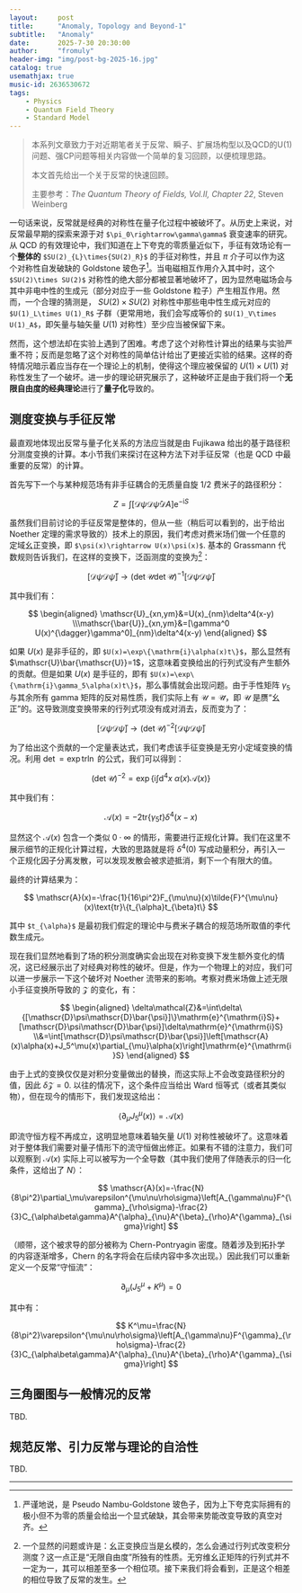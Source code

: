 ```yaml
---
layout:     post
title:      "Anomaly, Topology and Beyond-1"
subtitle:   "Anomaly"
date:       2025-7-30 20:30:00
author:     "fromuly"
header-img: "img/post-bg-2025-16.jpg"
catalog: true
usemathjax: true
music-id: 2636530672
tags:
    - Physics
    - Quantum Field Theory
    - Standard Model
---
```


> 本系列文章致力于对近期笔者关于反常、瞬子、扩展场构型以及QCD的U(1)问题、强CP问题等相关内容做一个简单的复习回顾，以便梳理思路。
>
> 本文首先给出一个关于反常的快速回顾。
>
> 主要参考：*The Quantum Theory of Fields, Vol.II, Chapter 22*, Steven Weinberg

一句话来说，反常就是经典的对称性在量子化过程中被破坏了。从历史上来说，对反常最早期的探索来源于对 `$\pi_0\rightarrow\gamma\gamma$` 衰变速率的研究。从 QCD 的有效理论中，我们知道在上下夸克的零质量近似下，手征有效场论有一个**整体的** `$SU(2)_{L}\times{SU(2)_R}$` 的手征对称性，并且 $\pi$ 介子可以作为这个对称性自发破缺的 Goldstone 玻色子[^1]。当电磁相互作用介入其中时，这个 `$SU(2)\times SU(2)$` 对称性的绝大部分都被显著地破坏了，因为显然电磁场会与其中非电中性的生成元（部分对应于一些 Goldstone 粒子）产生相互作用。然而，一个合理的猜测是， $SU(2)\times SU(2)$ 对称性中那些电中性生成元对应的 `$U(1)_L\times U(1)_R$` 子群（更常用地，我们会写成等价的 `$U(1)_V\times U(1)_A$`，即矢量与轴矢量 $U(1)$ 对称性）至少应当被保留下来。

然而，这个想法却在实验上遇到了困难。考虑了这个对称性计算出的结果与实验严重不符；反而是忽略了这个对称性的简单估计给出了更接近实验的结果。这样的奇特情况暗示着应当存在一个理论上的机制，使得这个理应被保留的 $U(1)\times U(1)$ 对称性发生了一个破坏。进一步的理论研究展示了，这种破坏正是由于我们将一个**无限自由度的经典理论**进行了**量子化**导致的。

## 测度变换与手征反常

最直观地体现出反常与量子化关系的方法应当就是由 Fujikawa 给出的基于路径积分测度变换的计算。本小节我们来探讨在这种方法下对手征反常（也是 QCD 中最重要的反常）的计算。

首先写下一个与某种规范场有非手征耦合的无质量自旋 $1/2$ 费米子的路径积分：

$$
    Z=\int[\mathscr{D}\psi\mathscr{D}\bar{\psi}\mathscr{D}A]\mathrm{e}^{-\mathrm{i}S}
$$

虽然我们目前讨论的手征反常是整体的，但从一些（稍后可以看到的，出于给出 Noether 定理的需求导致的）技术上的原因，我们考虑对费米场们做一个任意的定域幺正变换，即 `$\psi(x)\rightarrow U(x)\psi(x)$`. 基本的 Grassmann 代数规则告诉我们，在这样的变换下，泛函测度的变换为[^2]：

$$
    [\mathscr{D}\psi\mathscr{D}\bar{\psi}]\rightarrow (\det\mathscr{U}\det\mathscr{\bar{U}})^{-1}[\mathscr{D}\psi\mathscr{D}\bar{\psi}]
$$

其中我们有：

$$
\begin{aligned}
    \mathscr{U}_{xn,ym}&=U(x)_{nm}\delta^4(x-y)
    \\\mathscr{\bar{U}}_{xn,ym}&=[\gamma^0 U(x)^{\dagger}\gamma^0]_{nm}\delta^4(x-y)
\end{aligned}
$$

如果 $U(x)$ 是非手征的，即 `$U(x)=\exp\{\mathrm{i}\alpha(x)t\}$`，那么显然有 $\mathscr{U}\bar{\mathscr{U}}=1$，这意味着变换给出的行列式没有产生额外的贡献。但是如果 $U(x)$ 是手征的，即有 `$U(x)=\exp\{\mathrm{i}\gamma_5\alpha(x)t\}$`，那么事情就会出现问题。由于手性矩阵 $\gamma_5$ 与其余所有 gamma 矩阵的反对易性质，我们实际上有 $\mathscr{U}=\mathscr{\bar{U}}$，即 $\mathscr{U}$ 是赝“幺正”的。这导致测度变换带来的行列式项没有成对消去，反而变为了：

$$
    [\mathscr{D}\psi\mathscr{D}\bar{\psi}]\rightarrow (\det\mathscr{U})^{-2}[\mathscr{D}\psi\mathscr{D}\bar{\psi}]
$$

为了给出这个贡献的一个定量表达式，我们考虑该手征变换是无穷小定域变换的情况。利用 $\det=\exp\text{tr}\ln$ 的公式，我们可以得到：

$$
    (\det\mathscr{U})^{-2}=\exp\left\{\mathrm{i}\int\mathrm{d}^4x\:\alpha(x)\mathscr{A}(x)\right\}
$$

其中我们有：

$$
    \mathscr{A}(x)=-2\text{tr}\{\gamma_5 t\}\delta^4(x-x)
$$

显然这个 $\mathscr{A}(x)$ 包含一个类似 $0\cdot\infty$ 的情形，需要进行正规化计算。我们在这里不展示细节的正规化计算过程，大致的思路就是将 $\delta^4(0)$ 写成动量积分，再引入一个正规化因子分离发散，可以发现发散会被求迹抵消，剩下一个有限大的值。

最终的计算结果为：

$$
    \mathscr{A}(x)=-\frac{1}{16\pi^2}F_{\mu\nu}(x)\tilde{F}^{\mu\nu}(x)\text{tr}\{t_{\alpha}t_{\beta}t\}
$$

其中 `$t_{\alpha}$` 是最初我们假定的理论中与费米子耦合的规范场所取值的李代数生成元。

现在我们显然地看到了场的积分测度确实会出现在对称变换下发生额外变化的情况，这已经展示出了对经典对称性的破坏。但是，作为一个物理上的对应，我们可以进一步展示一下这个破坏对 Noether 流带来的影响。考察对费米场做上述无限小手征变换所导致的 $\mathcal{Z}$ 的变化，有：

$$
\begin{aligned}
    \delta\mathcal{Z}&=\int\delta\{[\mathscr{D}\psi\mathscr{D}\bar{\psi}]\}\mathrm{e}^{\mathrm{i}S}+[\mathscr{D}\psi\mathscr{D}\bar{\psi}]\delta\mathrm{e}^{\mathrm{i}S}
    \\&=\int[\mathscr{D}\psi\mathscr{D}\bar{\psi}]\left[\mathscr{A}(x)\alpha(x)+J_5^\mu(x)\partial_{\mu}\alpha(x)\right]\mathrm{e}^{\mathrm{i}S}
\end{aligned}
$$

由于上式的变换仅仅是对积分变量做出的替换，而这实际上不会改变路径积分的值，因此 $\delta\mathcal{Z}=0$. 以往的情况下，这个条件应当给出 Ward 恒等式（或者其类似物），但在现今的情形下，我们发现这给出：

$$
    \langle\partial_\mu J^{\mu}_5(x)\rangle=\mathscr{A}(x)
$$

即流守恒方程不再成立，这明显地意味着轴矢量 $U(1)$ 对称性被破坏了。这意味着对于整体我们需要对量子情形下的流守恒做出修正。如果有不错的注意力，我们可以观察到 $\mathscr{A}(x)$ 实际上可以被写为一个全导数（其中我们使用了伴随表示的归一化条件，这给出了 $N$）：

$$
    \mathscr{A}(x)=-\frac{N}{8\pi^2}\partial_\mu\varepsilon^{\mu\nu\rho\sigma}\left[A_{\gamma\nu}F^{\gamma}_{\rho\sigma}-\frac{2}{3}C_{\alpha\beta\gamma}A^{\alpha}_{\nu}A^{\beta}_{\rho}A^{\gamma}_{\sigma}\right]
$$

（顺带，这个被求导的部分被称为 Chern-Pontryagin 密度。随着涉及到拓扑学的内容逐渐增多，Chern 的名字将会在后续内容中多次出现。）因此我们可以重新定义一个反常“守恒流”：

$$
    \partial_\mu(J_5^\mu+K^\mu)=0
$$

其中有：

$$
    K^\mu=\frac{N}{8\pi^2}\varepsilon^{\mu\nu\rho\sigma}\left[A_{\gamma\nu}F^{\gamma}_{\rho\sigma}-\frac{2}{3}C_{\alpha\beta\gamma}A^{\alpha}_{\nu}A^{\beta}_{\rho}A^{\gamma}_{\sigma}\right]
$$

## 三角圈图与一般情况的反常

TBD.

## 规范反常、引力反常与理论的自洽性

TBD.

----

[^1]: 严谨地说，是 Pseudo Nambu-Goldstone 玻色子，因为上下夸克实际拥有的极小但不为零的质量会给出一个显式破缺，其会带来势能改变导致的真空对齐。
[^2]: 一个显然的问题或许是：幺正变换应当是幺模的，怎么会通过行列式改变积分测度？这一点正是“无限自由度”所独有的性质。无穷维幺正矩阵的行列式并不一定为一，其可以相差至多一个相位项。接下来我们将会看到，正是这个相差的相位导致了反常的发生。
